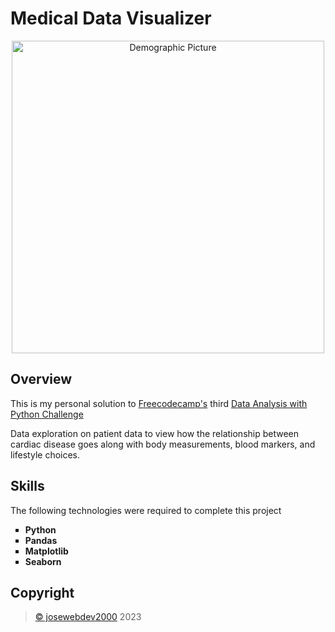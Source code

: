 # Medical Data Visualizer
<div align="center">
    <img src="https://www.springboard.com/blog/wp-content/uploads/2020/07/what-does-a-data-scientist-in-healthcare-do-1.png" alt="Demographic Picture" width="500">
</div>

<div>
    <h2>Overview</h2>
    <p>This is my personal solution to <a href="https://www.freecodecamp.org/" target="_blank">Freecodecamp's</a> third <a href="https://www.freecodecamp.org/learn/data-analysis-with-python/data-analysis-with-python-projects/demographic-data-analyzer" target="_blank">Data Analysis with Python Challenge</a></p>
    <p>Data exploration on patient data to view how the relationship between cardiac disease goes along with body measurements, blood markers, and lifestyle choices.</p>
</div>

## Skills
<div>
    <p>The following technologies were required to complete this project</p>
    <ul style="list-style-type: square;">
        <li><b>Python</b></li>
        <li><b>Pandas</b></li>
        <li><b>Matplotlib</b></li>
        <li><b>Seaborn</b></li>
    </ul>
</div>

## Copyright
<div>
    <blockquote>
        <a href="https://github.com/josewebdev2000">&copy; josewebdev2000</a> 2023
    </blockquote>
</div>